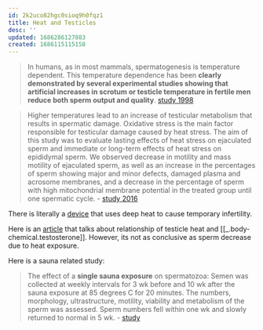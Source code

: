 ```yaml
---
id: 2k2uco82hgc0sioq9h0fqz1
title: Heat and Testicles
desc: ''
updated: 1686286127083
created: 1686115115158
---
```


> In humans, as in most mammals, spermatogenesis is temperature dependent. This temperature dependence has been **clearly demonstrated by several experimental studies showing that artificial increases in scrotum or testicle temperature in fertile men reduce both sperm output and quality**. [study 1998](https://pubmed.ncbi.nlm.nih.gov/9756281/)


> Higher temperatures lead to an increase of testicular metabolism that results in spermatic damage. Oxidative stress is the main factor responsible for testicular damage caused by heat stress. The aim of this study was to evaluate lasting effects of heat stress on ejaculated sperm and immediate or long-term effects of heat stress on epididymal sperm. We observed decrease in motility and mass motility of ejaculated sperm, as well as an increase in the percentages of sperm showing major and minor defects, damaged plasma and acrosome membranes, and a decrease in the percentage of sperm with high mitochondrial membrane potential in the treated group until one spermatic cycle. - [study 2016](https://www.ncbi.nlm.nih.gov/pmc/articles/PMC4737001/)


There is literally a [device](https://nypost.com/2021/10/15/men-can-prevent-pregnancy-by-giving-their-testicles-a-bath/) that uses deep heat to cause temporary infertility.

Here is an [article](https://www.testofuel.com/tf/does-heat-decrease-testosterone/) that talks about relationship of testicle heat and [[_.body-chemical.testosterone]]. However, its not as conclusive as sperm decrease due to heat exposure. 

Here is a sauna related study: 
> The effect of a **single sauna exposure** on spermatozoa: Semen was collected at weekly intervals for 3 wk before and 10 wk after the sauna exposure at 85 degrees C for 20 minutes. The numbers, morphology, ultrastructure, motility, viability and metabolism of the sperm was assessed. Sperm numbers fell within one wk and slowly returned to normal in 5 wk. - [study](https://pubmed.ncbi.nlm.nih.gov/6476971/)

